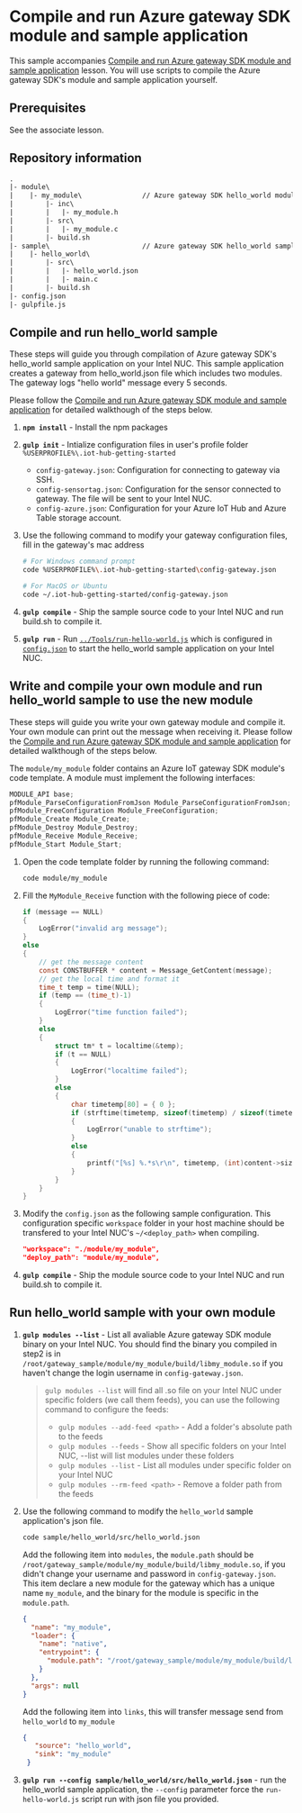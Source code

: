 # Compile and run Azure gateway SDK module and sample application
This sample accompanies [Compile and run Azure gateway SDK module and sample application](#) lesson. You will use scripts to compile the Azure gateway SDK's module and sample application yourself.

## Prerequisites
See the associate lesson.

## Repository information

```txt
.
|- module\                    
|    |- my_module\               // Azure gateway SDK hello_world module source code and build script
|        |- inc\
|        |   |- my_module.h
|        |- src\                
|        |   |- my_module.c
|        |- build.sh
|- sample\                       // Azure gateway SDK hello_world sample application source code and build script
|    |- hello_world\
|        |- src\                    
|        |   |- hello_world.json
|        |   |- main.c
|        |- build.sh
|- config.json
|- gulpfile.js
```

## Compile and run hello_world sample

These steps will guide you through compilation of Azure gateway SDK's hello_world sample application on your Intel NUC. This sample application creates a gateway from hello_world.json file which includes two modules. The gateway logs "hello world" message every 5 seconds.

Please follow the [Compile and run Azure gateway SDK module and sample application](#) for detailed walkthough of the steps below.

1. **`npm install`** - Install the npm packages

2. **`gulp init`** - Intialize configuration files in user's profile folder `%USERPROFILE%\.iot-hub-getting-started`

   * `config-gateway.json`: Configuration for connecting to gateway via SSH.
   * `config-sensortag.json`: Configuration for the sensor connected to gateway. The file will be sent to your Intel NUC.
   * `config-azure.json`: Configuration for your Azure IoT Hub and Azure Table storage account.

3. Use the following command to modify your gateway configuration files, fill in the gateway's mac address

   ``` bash
   # For Windows command prompt
   code %USERPROFILE%\.iot-hub-getting-started\config-gateway.json

   # For MacOS or Ubuntu
   code ~/.iot-hub-getting-started/config-gateway.json
   ```

4. **`gulp compile`** - Ship the sample source code to your Intel NUC and run build.sh to compile it.

5. **`gulp run`** - Run [`../Tools/run-hello-world.js`](../Tools/run-hello-world.js) which is configured in [`config.json`](config.json) to start the hello_world sample application on your Intel NUC. 

## Write and compile your own module and run hello_world sample to use the new module

These steps will guide you write your own gateway module and compile it. Your own module can print out the message when receiving it. Please follow the [Compile and run Azure gateway SDK module and sample application](#) for detailed walkthough of the steps below.

The `module/my_module` folder contains an Azure IoT gateway SDK module's code template. A module must implement the following interfaces:

```c
MODULE_API base;
pfModule_ParseConfigurationFromJson Module_ParseConfigurationFromJson;
pfModule_FreeConfiguration Module_FreeConfiguration;
pfModule_Create Module_Create;
pfModule_Destroy Module_Destroy;
pfModule_Receive Module_Receive;
pfModule_Start Module_Start;
```

1. Open the code template folder by running the following command:

   ```bash
   code module/my_module
   ```
   
2. Fill the `MyModule_Receive` function with the following piece of code:

   ```c
   if (message == NULL)
   {
       LogError("invalid arg message");
   }
   else
   {
       // get the message content
       const CONSTBUFFER * content = Message_GetContent(message);
       // get the local time and format it
       time_t temp = time(NULL);
       if (temp == (time_t)-1)
       {
           LogError("time function failed");
       }
       else
       {
           struct tm* t = localtime(&temp);
           if (t == NULL)
           {
               LogError("localtime failed");
           }
           else
           {
               char timetemp[80] = { 0 };
               if (strftime(timetemp, sizeof(timetemp) / sizeof(timetemp[0]), "%c", t) == 0)
               {
                   LogError("unable to strftime");
               }
               else
               {
                   printf("[%s] %.*s\r\n", timetemp, (int)content->size, content->buffer);
               }
           }
       }
   }
   ```


3. Modify the `config.json` as the following sample configuration. This configuration specific `workspace` folder in your host machine should be transfered to your Intel NUC's `~/<deploy_path>` when compiling.

   ``` json
   "workspace": "./module/my_module",
   "deploy_path": "module/my_module",
   ```

4. **`gulp compile`** - Ship the module source code to your Intel NUC and run build.sh to compile it.


## Run hello_world sample with your own module

1. **`gulp modules --list`** - List all avaliable Azure gateway SDK module binary on your Intel NUC. You should find the binary you compiled in step2 is in `/root/gateway_sample/module/my_module/build/libmy_module.so` if you haven't change the login username in `config-gateway.json`.

   > `gulp modules --list` will find all .so file on your Intel NUC under specific folders (we call them feeds), you can use the following command to configure the feeds:
   >
   > * `gulp modules --add-feed <path>` - Add a folder's absolute path to the feeds
   > * `gulp modules --feeds` - Show all specific folders on your Intel NUC, --list will list modules under these folders
   > * `gulp modules --list` - List all modules under specific folder on your Intel NUC
   > * `gulp modules --rm-feed <path>` - Remove a folder path from the feeds

2. Use the following command to modify the `hello_world` sample application's json file.

   ``` bash
   code sample/hello_world/src/hello_world.json
   ```

   Add the following item into `modules`, the `module.path` should be `/root/gateway_sample/module/my_module/build/libmy_module.so`, if you didn't change your username and password in `config-gateway.json`.
   This item declare a new module for the gateway which has a unique name `my_module`, and the binary for the module is specific in the `module.path`.
   ```json
   {
     "name": "my_module",
     "loader": {
       "name": "native",
       "entrypoint": {
         "module.path": "/root/gateway_sample/module/my_module/build/libmy_module.so"
       }
     },
     "args": null
   }
   ```

   Add the following item into `links`, this will transfer message send from `hello_world` to `my_module`
   ```json
   {
      "source": "hello_world",
      "sink": "my_module"
    }
   ```

3. **`gulp run --config sample/hello_world/src/hello_world.json`** - run the hello_world sample application, the `--config` parameter force the `run-hello-world.js` script run with json file you provided.